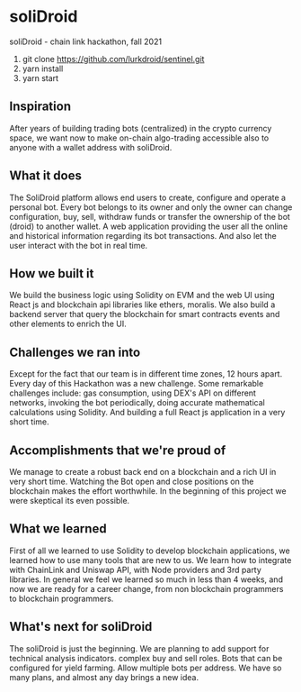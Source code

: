 # soliDroid

soliDroid - chain link hackathon, fall 2021

1. git clone https://github.com/lurkdroid/sentinel.git
2. yarn install
3. yarn start

## Inspiration
After years of building trading bots (centralized) in the crypto currency space, we want now to make on-chain algo-trading accessible also to anyone with a wallet address with soliDroid.

## What it does
The SoliDroid platform allows end users to create, configure and operate a personal bot. Every bot belongs to its owner and only the owner can change configuration, buy, sell, withdraw funds or transfer the ownership of the bot (droid) to another wallet. 
A web application providing the user all the online and historical information regarding its bot transactions. And also let the user interact with the bot in real time.

## How we built it
We build the business logic using Solidity on EVM and the web UI using React js and blockchain api libraries like ethers, moralis. We also build a backend server that query the blockchain for smart contracts events and other elements to enrich the UI.

## Challenges we ran into
Except for the fact that our team is in different time zones, 12 hours apart. Every day of this Hackathon was a new challenge. Some remarkable challenges include:  gas consumption, using DEX's API on different networks, invoking the bot periodically, doing accurate mathematical calculations using Solidity. And building a full React js application in a very short time.

## Accomplishments that we're proud of
We manage to create a robust back end on a blockchain and a rich UI in very short time. Watching the Bot open and close positions on the blockchain makes the effort worthwhile. In the beginning of this project we were skeptical its even possible.

## What we learned
First of all we learned to use Solidity to develop blockchain applications, we learned how to use many tools that are new to us. We learn how to integrate with ChainLink and Uniswap API, with Node providers and 3rd party libraries. In general we feel we learned so much in less than 4 weeks, and now we are ready for a career change, from non blockchain programmers to blockchain programmers.

## What's next for soliDroid
The soliDroid is just the beginning. We are planning to add support for technical analysis indicators. complex buy and sell roles. Bots that can be configured for yield farming. Allow multiple bots per address. We have so many plans, and almost any day brings a new idea.
